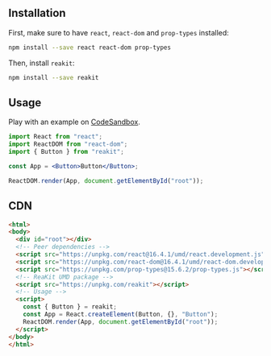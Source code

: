 ## Installation

First, make sure to have `react`, `react-dom` and `prop-types` installed:
```sh
npm install --save react react-dom prop-types
```

Then, install `reakit`:
```sh
npm install --save reakit
```

## Usage
Play with an example on [CodeSandbox](https://codesandbox.io/s/m4n32vjkoj).
```jsx static
import React from "react";
import ReactDOM from "react-dom";
import { Button } from "reakit";

const App = <Button>Button</Button>;

ReactDOM.render(App, document.getElementById("root"));
```

## CDN
```html
<html>
<body>
  <div id="root"></div>
  <!-- Peer dependencies -->
  <script src="https://unpkg.com/react@16.4.1/umd/react.development.js"></script>
  <script src="https://unpkg.com/react-dom@16.4.1/umd/react-dom.development.js"></script>
  <script src="https://unpkg.com/prop-types@15.6.2/prop-types.js"></script>
  <!-- ReaKit UMD package -->
  <script src="https://unpkg.com/reakit"></script>
  <!-- Usage -->
  <script>
    const { Button } = reakit;
    const App = React.createElement(Button, {}, "Button");
    ReactDOM.render(App, document.getElementById("root"));
  </script>
</body>
</html>
```